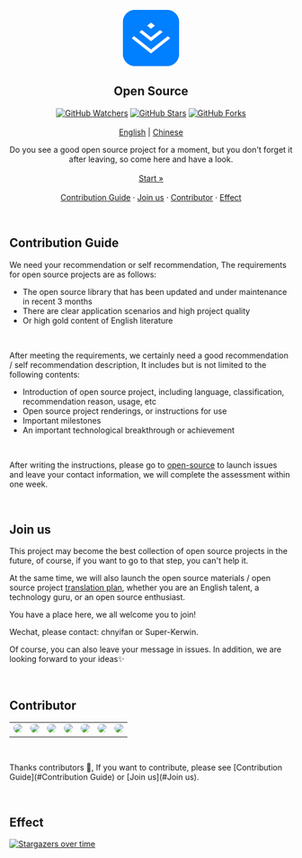 <p align="center">
  <a href="#">
    <img src="./public/logo.png" alt="juejin logo" width="100" height="100">
  </a>
</p>

<h2 align="center">Open Source</h2>

<p align="center">
  <a title="GitHub Watchers" target="_blank" href="https://github.com/juejin-im/open-source/watchers"><img alt="GitHub Watchers" src="https://img.shields.io/github/watchers/juejin-im/open-source.svg?label=Watchers&style=social"></a>  
  <a title="GitHub Stars" target="_blank" href="https://github.com/juejin-im/open-source/stargazers"><img alt="GitHub Stars" src="https://img.shields.io/github/stars/juejin-im/open-source.svg?label=Stars&style=social"></a>  
  <a title="GitHub Forks" target="_blank" href="https://github.com/juejin-im/open-source/network/members"><img alt="GitHub Forks" src="https://img.shields.io/github/forks/juejin-im/open-source.svg?label=Forks&style=social"></a>
  <br>  
  <br>
  <a title="English" href="#">English</a> | <a title="Chinese" href="README.md">Chinese</a></p> 
<p align="center">  
  Do you see a good open source project for a moment, but you don't forget it after leaving, so come here and have a look.
  <br>  
  <br>
  <a href="https://juejin-im.github.io/open-source/">Start »</a>
  <br>
  <br>
  <a href="#Contribution Guide">Contribution Guide</a>
  ·
  <a href="#Join us">Join us</a>
  ·
  <a href="#Contributor">Contributor</a>
  ·
  <a href="#Effect">Effect</a>
</p>

<br/>

## Contribution Guide

We need your recommendation or self recommendation, The requirements for open source projects are as follows: 

- The open source library that has been updated and under maintenance in recent 3 months
- There are clear application scenarios and high project quality
- Or high gold content of English literature

<br/>

After meeting the requirements, we certainly need a good recommendation / self recommendation description, It includes but is not limited to the following contents: 

- Introduction of open source project, including language, classification, recommendation reason, usage, etc
- Open source project renderings, or instructions for use
- Important milestones
- An important technological breakthrough or achievement

<br/>

After writing the instructions, please go to [open-source](https://github.com/juejin-im/open-source/issues) to launch issues and leave your contact information, we will complete the assessment within one week.

<br/>

## Join us

This project may become the best collection of open source projects in the future, of course, if you want to go to that step, you can't help it. 

At the same time, we will also launch the open source materials / open source project [translation plan](https://github.com/juejin-im/open-source-translation), whether you are an English talent, a technology guru, or an open source enthusiast.

You have a place here, we all welcome you to join!

Wechat, please contact: chnyifan or Super-Kerwin.

Of course, you can also leave your message in issues. In addition, we are looking forward to your ideas✨

<br/>

## Contributor

<table>
  <tr>
    <td align="center"><a href="http://www.itcodes.cn/"><img src="https://avatars2.githubusercontent.com/u/8282645?v=4" width="80px;" style="border-radius: 80px;"/><br /></a></td>
    <td align="center"><a href="https://www.kkzhilu.xyz/"><img src="https://avatars2.githubusercontent.com/u/34807944?v=4" width="80px;" style="border-radius: 80px;"/><br /></a></td>
    <td align="center"><a href="https://dingxuewen.com/"><img src="https://avatars3.githubusercontent.com/u/26959437?v=4" width="80px;" style="border-radius: 80px;"/><br /></a></td>
    <td align="center"><a href="https://juejin.im/user/5c1b4d04e51d450eca5af1dd"><img src="https://avatars0.githubusercontent.com/u/45115006?v=4" width="80px;" style="border-radius: 80px;"/><br /></a></td>
    <td align="center"><a href="https://youngjuning.js.org/"><img src="https://avatars2.githubusercontent.com/u/13204332?v=4" width="80px;" style="border-radius: 80px;"/><br /></a></td>
    <td align="center"><a href="https://github.com/Cookieboty"><img src="https://avatars3.githubusercontent.com/u/13778283?v=4" width="80px;" style="border-radius: 80px;"/><br /></a></td>
    <td align="center"><a href="https://juejin.im/user/59c7ae3d518825788565af37"><img src="https://avatars0.githubusercontent.com/u/31562877?v=4" width="80px;" style="border-radius: 80px;"/><br /></a></td>
  </tr>
</table>
<br/>

Thanks contributors 🤞, If you want to contribute, please see [Contribution Guide](#Contribution Guide) or [Join us](#Join us).

<br/>

## Effect

[![Stargazers over time](https://starchart.cc/juejin-im/open-source.svg)](https://starchart.cc/juejin-im/open-source)
